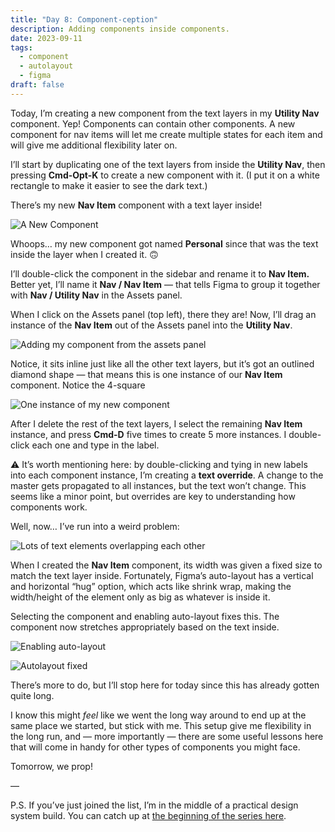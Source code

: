 ```yaml
---
title: "Day 8: Component-ception"
description: Adding components inside components.
date: 2023-09-11
tags:
  - component
  - autolayout
  - figma
draft: false
---
```

Today, I’m creating a new component from the text layers in my **Utility Nav** component. Yep! Components can contain other components. A new component for nav items will let me create multiple states for each item and will give me additional flexibility later on.

I’ll start by duplicating one of the text layers from inside the **Utility Nav**, then pressing **Cmd-Opt-K** to create a new component with it. (I put it on a white rectangle to make it easier to see the dark text.)

There’s my new **Nav Item** component with a text layer inside!

![A New Component](/assets/i/post-new-component.png)

Whoops… my new component got named **Personal** since that was the text inside the layer when I created it. 🙃 

I’ll double-click the component in the sidebar and rename it to **Nav Item.** Better yet, I’ll name it **Nav / Nav Item** — that tells Figma to group it together with **Nav / Utility Nav** in the Assets panel.

When I click on the Assets panel (top left), there they are! Now, I’ll drag an instance of the **Nav Item** out of the Assets panel into the **Utility Nav**.

![Adding my component from the assets panel](/assets/i/post-nav-item-instance.png)

Notice, it sits inline just like all the other text layers, but it’s got an outlined diamond shape — that means this is one instance of our **Nav Item** component. Notice the 4-square 

![One instance of my new component](/assets/i/post-nav-item-instance-2.png)

After I delete the rest of the text layers, I select the remaining **Nav Item** instance, and press **Cmd-D** five times to create 5 more instances. I double-click each one and type in the label. 

⚠️ It’s worth mentioning here: by double-clicking and tying in new labels into each component instance, I’m creating a **text override**. A change to the master gets propagated to all instances, but the text won’t change. This seems like a minor point, but overrides are key to understanding how components work.

Well, now… I’ve run into a weird problem:

![Lots of text elements overlapping each other](/assets/i/post-bofa-autolayout-issue.png)

When I created the **Nav Item** component, its width was given a fixed size to match the text layer inside. Fortunately, Figma’s auto-layout has a vertical and horizontal “hug” option, which acts like shrink wrap, making the width/height of the element only as big as whatever is inside it. 

Selecting the component and enabling auto-layout fixes this. The component now stretches appropriately based on the text inside.

![Enabling auto-layout](/assets/i/post-bofa-autolayout-fix.png)

![Autolayout fixed](/assets/i/post-bofa-autolayout-fixed.png)

There’s more to do, but I’ll stop here for today since this has already gotten quite long.

I know this might *feel* like we went the long way around to end up at the same place we started, but stick with me. This setup give me flexibility in the long run, and — more importantly — there are some useful lessons here that will come in handy for other types of components you might face.

Tomorrow, we prop!

—

P.S. If you’ve just joined the list, I’m in the middle of a practical design system build. You can catch up at [the beginning of the series here](https://practicaldesignsystems.com/daily/let-s-build-a-design-system/).